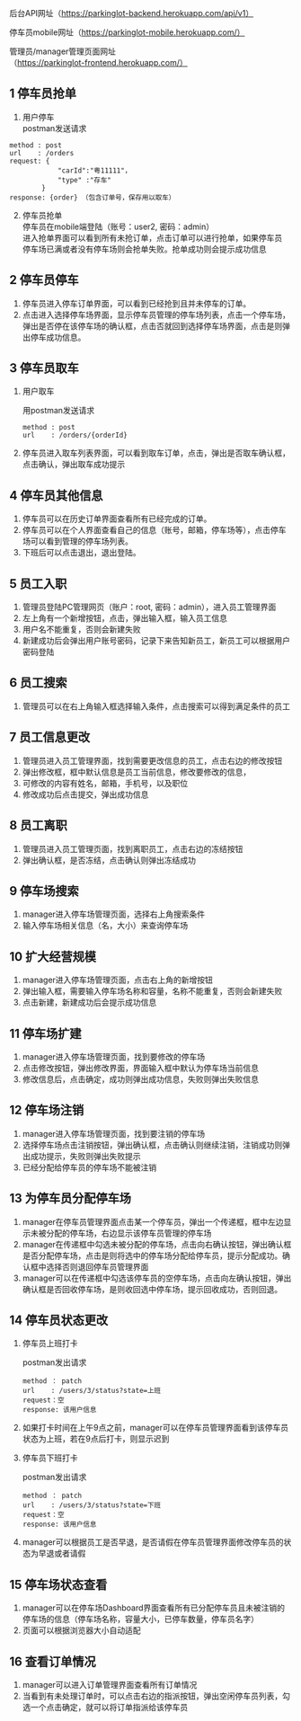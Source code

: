 后台API网址（https://parkinglot-backend.herokuapp.com/api/v1）  

停车员mobile网址（https://parkinglot-mobile.herokuapp.com/）  

管理员/manager管理页面网址（https://parkinglot-frontend.herokuapp.com/）

## 1 停车员抢单
  1. 用户停车   
  postman发送请求

```
method : post
url    : /orders
request: {
            "carId":"粤11111"，
            "type" :"存车"
        }
response: {order} （包含订单号，保存用以取车）
```

  2. 停车员抢单  
     停车员在mobile端登陆（账号：user2, 密码：admin）  
      进入抢单界面可以看到所有未抢订单，点击订单可以进行抢单，如果停车员  
      停车场已满或者没有停车场则会抢单失败。抢单成功则会提示成功信息    





## 2 停车员停车

1. 停车员进入停车订单界面，可以看到已经抢到且并未停车的订单。  
2. 点击进入选择停车场界面，显示停车员管理的停车场列表，点击一个停车场，弹出是否停在该停车场的确认框，点击否就回到选择停车场界面，点击是则弹出停车成功信息。



## 3 停车员取车

1. 用户取车

   用postman发送请求

   ```
   method : post
   url    : /orders/{orderId}
   ```

   

2. 停车员进入取车列表界面，可以看到取车订单，点击，弹出是否取车确认框，点击确认，弹出取车成功提示



## 4 停车员其他信息

1. 停车员可以在历史订单界面查看所有已经完成的订单。
2. 停车员可以在个人界面查看自己的信息（账号，邮箱，停车场等），点击停车场可以看到管理的停车场列表。
3. 下班后可以点击退出，退出登陆。



## 5 员工入职  

1. 管理员登陆PC管理网页（账户：root, 密码：admin），进入员工管理界面
2. 左上角有一个新增按钮，点击，弹出输入框，输入员工信息
3. 用户名不能重复，否则会新建失败
4. 新建成功后会弹出用户账号密码，记录下来告知新员工，新员工可以根据用户密码登陆



## 6 员工搜索

1. 管理员可以在右上角输入框选择输入条件，点击搜索可以得到满足条件的员工



## 7 员工信息更改

1. 管理员进入员工管理界面，找到需要更改信息的员工，点击右边的修改按钮
2. 弹出修改框，框中默认信息是员工当前信息，修改要修改的信息，
3. 可修改的内容有姓名，邮箱，手机号，以及职位
4. 修改成功后点击提交，弹出成功信息



## 8 员工离职

1. 管理员进入员工管理页面，找到离职员工，点击右边的冻结按钮
2. 弹出确认框，是否冻结，点击确认则弹出冻结成功



## 9 停车场搜索

1. manager进入停车场管理页面，选择右上角搜索条件
2. 输入停车场相关信息（名，大小）来查询停车场



## 10 扩大经营规模

1. manager进入停车场管理页面，点击右上角的新增按钮
2. 弹出输入框，需要输入停车场名称和容量，名称不能重复，否则会新建失败
3. 点击新建，新建成功后会提示成功信息



## 11 停车场扩建 

1. manager进入停车场管理页面，找到要修改的停车场
2. 点击修改按钮，弹出修改界面，界面输入框中默认为停车场当前信息
3. 修改信息后，点击确定，成功则弹出成功信息，失败则弹出失败信息



## 12 停车场注销

1. manager进入停车场管理页面，找到要注销的停车场
2. 选择停车场点击注销按钮，弹出确认框，点击确认则继续注销，注销成功则弹出成功提示，失败则弹出失败提示
3. 已经分配给停车员的停车场不能被注销



## 13 为停车员分配停车场

1. manager在停车员管理界面点击某一个停车员，弹出一个传递框，框中左边显示未被分配的停车场，右边显示该停车员管理的停车场
2. manager在传递框中勾选未被分配的停车场，点击向右确认按钮，弹出确认框是否分配停车场，点击是则将选中的停车场分配给停车员，提示分配成功。确认框中选择否则退回停车员管理界面
3. manager可以在传递框中勾选该停车员的空停车场，点击向左确认按钮，弹出确认框是否回收停车场，是则收回选中停车场，提示回收成功，否则回退。



## 14 停车员状态更改

1. 停车员上班打卡

   postman发出请求

   ```
   method ： patch
   url    : /users/3/status?state=上班
   request：空
   response: 该用户信息
   ```

2. 如果打卡时间在上午9点之前，manager可以在停车员管理界面看到该停车员状态为上班，若在9点后打卡，则显示迟到

3. 停车员下班打卡

   postman发出请求

   ```
   method ： patch
   url    : /users/3/status?state=下班
   request：空
   response: 该用户信息
   ```

4. manager可以根据员工是否早退，是否请假在停车员管理界面修改停车员的状态为早退或者请假



## 15 停车场状态查看

1. manager可以在停车场Dashboard界面查看所有已分配停车员且未被注销的停车场的信息（停车场名称，容量大小，已停车数量，停车员名字）
2. 页面可以根据浏览器大小自动适配



## 16 查看订单情况

1. manager可以进入订单管理界面查看所有订单情况
2. 当看到有未处理订单时，可以点击右边的指派按钮，弹出空闲停车员列表，勾选一个点击确定，就可以将订单指派给该停车员

